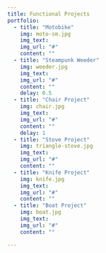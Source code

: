 ```yaml
---
title: Functional Projects
portfolio:
  - title: "Motobike"
    img: moto-sm.jpg
    img_text:
    img_url: "#"
    content: ""
  - title: "Steampunk Weeder"
    img: weeder.jpg
    img_text:
    img_url: "#"
    content: ""
    delay: 0.5
  - title: "Chair Project"
    img: chair.jpg
    img_text:
    img_url: "#"
    content: ""
    delay: 1
  - title: "Stove Project"
    img: triangle-stove.jpg
    img_text:
    img_url: "#"
    content: ""
  - title: "Knife Project"
    img: knife.jpg
    img_text:
    img_url: "#"
    content: ""
  - title: "Boat Project"
    img: boat.jpg
    img_text:
    img_url: "#"
    content: ""

---
```

